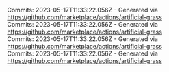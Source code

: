 Commits: 2023-05-17T11:33:22.056Z - Generated via https://github.com/marketplace/actions/artificial-grass
<br>
Commits: 2023-05-17T11:33:22.056Z - Generated via https://github.com/marketplace/actions/artificial-grass
<br>
Commits: 2023-05-17T11:33:22.056Z - Generated via https://github.com/marketplace/actions/artificial-grass
<br>
Commits: 2023-05-17T11:33:22.056Z - Generated via https://github.com/marketplace/actions/artificial-grass
<br>
